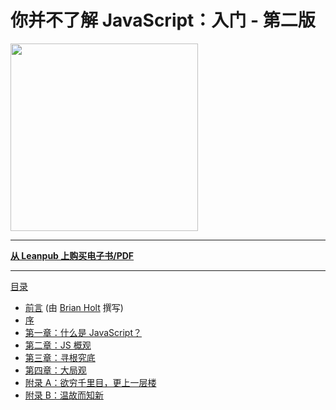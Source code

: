 # 你并不了解 JavaScript：入门 - 第二版

<img src="./images/cover.png" width="300">

---

**[从 Leanpub 上购买电子书/PDF](https://leanpub.com/ydkjsy-get-started)**

---

[目录](toc.md)

- [前言](foreword.md) (由 [Brian Holt](https://twitter.com/holtbt) 撰写)
- [序](../preface.md)
- [第一章：什么是 JavaScript？](ch1.md)
- [第二章：JS 概观](ch2.md)
- [第三章：寻根究底](ch3.md)
- [第四章：大局观](ch4.md)
- [附录 A：欲穷千里目，更上一层楼](apA.md)
- [附录 B：温故而知新](apB.md)
